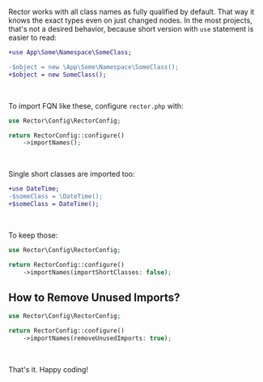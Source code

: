 Rector works with all class names as fully qualified by default. That way it knows the exact types even on just changed nodes. In the most projects, that's not a desired behavior, because short version with `use` statement is easier to read:

```diff
+use App\Some\Namespace\SomeClass;

-$object = new \App\Some\Namespace\SomeClass();
+$object = new SomeClass();
```

<br>

To import FQN like these, configure `rector.php` with:

```php
use Rector\Config\RectorConfig;

return RectorConfig::configure()
    ->importNames();
```

<br>

Single short classes are imported too:

```diff
+use DateTime;
-$someClass = \DateTime();
+$someClass = DateTime();
```

<br>

To keep those:

```php
use Rector\Config\RectorConfig;

return RectorConfig::configure()
    ->importNames(importShortClasses: false);
```


## How to Remove Unused Imports?

```php
use Rector\Config\RectorConfig;

return RectorConfig::configure()
    ->importNames(removeUnusedImports: true);
```

<br>

That's it. Happy coding!
